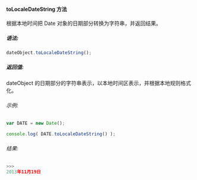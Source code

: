 #### toLocaleDateString 方法

  根据本地时间把 Date 对象的日期部分转换为字符串，并返回结果。

##### 语法:

  ```javascript
  dateObject.toLocaleDateString();
  ```

##### 返回值:

  dateObject 的日期部分的字符串表示，以本地时间区表示，并根据本地规则格式化。
  
###### 示例:

  ```javascript
  var DATE = new Date();  

  console.log( DATE.toLocaleDateString() );
  ```

###### 结果:

  ```javascript
  >>>
  2013年11月19日
  ```
